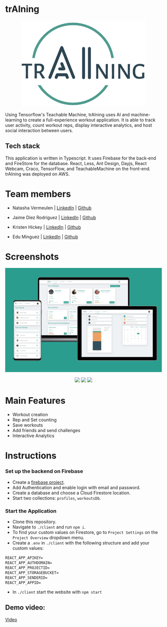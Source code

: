 # trAIning

<p align="center">
  <img src="images/training-logo.png" width="400" />
</p>

Using Tensorflow's Teachable Machine, trAIning uses AI and machine-learning to create a full-experience workout application. It is able to track user activity, count workout reps, display interactive analytics, and host social interaction between users.

## Tech stack

This application is written in Typescript. It uses Firebase for the back-end and FireStore for the database. React, Less, Ant Design, Dayjs, React Webcam, Craco, TensorFlow, and TeachableMachine on the front-end. trAIning was deployed on AWS.

# Team members

- Natasha Vermeulen | [LinkedIn](https://www.linkedin.com/in/natasha-vermeulen/) | [Github](https://github.com/natashajvandam)

- Jaime Diez Rodriguez | [LinkedIn](https://www.linkedin.com/in/jaimemastretta/) | [Github](https://github.com/jaimemastretta)

- Kristen Hickey | [LinkedIn](https://www.linkedin.com/in/kristen-hickey/) | [Github](https://github.com/KristenHickey)

- Edu Minguez | [LinkedIn](www.linkedin.com/in/eduminguez) | [Github](https://github.com/eduwp90)

# Screenshots

<p align="center">
<a href="images/overview.jpeg"><img src="images/overview.jpeg" width="800"  /></a>
</p>

<p align="center">
<a href="images/workout natasha.gif"><img src="images/workout natasha.gif" height="320"/></a>
<a href="images/workout edu.gif"><img src="images/workout edu.gif" height="320"/></a>
<a href="images/workout jaime.gif"><img src="images/workout jaime.gif" height="320"/></a>
</p>

# Main Features

- Workout creation
- Rep and Set counting
- Save workouts
- Add friends and send challenges
- Interactive Analytics

# Instructions

### Set up the backend on Firebase

- Create a [firebase project](https://firebase.google.com/).
- Add Authentication and enable login with email and password.
- Create a database and choose a Cloud Firestore location.
- Start two collections: `profiles`, `workoutsDb`.

### Start the Application

- Clone this repository.
- Navigate to `./client` and run `npm i`.
- To find your custom values on Firestore, go to `Project Settings` on the `Project Overview` dropdown menu.
- Create a `.env` in `./client` with the following structure and add your custom values:

```shell
REACT_APP_APIKEY=
REACT_APP_AUTHDOMAIN=
REACT_APP_PROJECTID=
REACT_APP_STORAGEBUCKET=
REACT_APP_SENDERID=
REACT_APP_APPID=
```

- In `./client` start the website with `npm start`

## Demo video:

[Video](https://www.youtube.com/watch?v=SXzcEs_ITdc)
